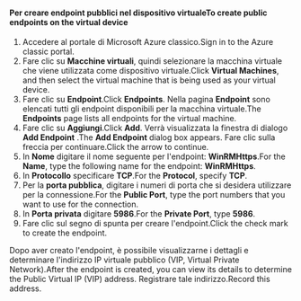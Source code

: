 #### <a name="to-create-public-endpoints-on-the-virtual-device"></a><span data-ttu-id="2a85d-101">Per creare endpoint pubblici nel dispositivo virtuale</span><span class="sxs-lookup"><span data-stu-id="2a85d-101">To create public endpoints on the virtual device</span></span>

1. <span data-ttu-id="2a85d-102">Accedere al portale di Microsoft Azure classico.</span><span class="sxs-lookup"><span data-stu-id="2a85d-102">Sign in to the Azure classic portal.</span></span>
2. <span data-ttu-id="2a85d-103">Fare clic su **Macchine virtuali**, quindi selezionare la macchina virtuale che viene utilizzata come dispositivo virtuale.</span><span class="sxs-lookup"><span data-stu-id="2a85d-103">Click **Virtual Machines**, and then select the virtual machine that is being used as your virtual device.</span></span>
3. <span data-ttu-id="2a85d-104">Fare clic su **Endpoint**.</span><span class="sxs-lookup"><span data-stu-id="2a85d-104">Click **Endpoints**.</span></span> <span data-ttu-id="2a85d-105">Nella pagina **Endpoint** sono elencati tutti gli endpoint disponibili per la macchina virtuale.</span><span class="sxs-lookup"><span data-stu-id="2a85d-105">The **Endpoints** page lists all endpoints for the virtual machine.</span></span>
4. <span data-ttu-id="2a85d-106">Fare clic su **Aggiungi**.</span><span class="sxs-lookup"><span data-stu-id="2a85d-106">Click **Add**.</span></span> <span data-ttu-id="2a85d-107">Verrà visualizzata la finestra di dialogo **Add Endpoint** .</span><span class="sxs-lookup"><span data-stu-id="2a85d-107">The **Add Endpoint** dialog box appears.</span></span> <span data-ttu-id="2a85d-108">Fare clic sulla freccia per continuare.</span><span class="sxs-lookup"><span data-stu-id="2a85d-108">Click the arrow to continue.</span></span>
5. <span data-ttu-id="2a85d-109">In **Nome** digitare il nome seguente per l'endpoint: **WinRMHttps**.</span><span class="sxs-lookup"><span data-stu-id="2a85d-109">For the **Name**, type the following name for the endpoint: **WinRMHttps**.</span></span>
6. <span data-ttu-id="2a85d-110">In **Protocollo** specificare **TCP**.</span><span class="sxs-lookup"><span data-stu-id="2a85d-110">For the **Protocol**, specify **TCP**.</span></span>
7. <span data-ttu-id="2a85d-111">Per la **porta pubblica**, digitare i numeri di porta che si desidera utilizzare per la connessione.</span><span class="sxs-lookup"><span data-stu-id="2a85d-111">For the **Public Port**, type the port numbers that you want to use for the connection.</span></span>
8. <span data-ttu-id="2a85d-112">In **Porta privata** digitare **5986**.</span><span class="sxs-lookup"><span data-stu-id="2a85d-112">For the **Private Port**, type **5986**.</span></span>
9. <span data-ttu-id="2a85d-113">Fare clic sul segno di spunta per creare l'endpoint.</span><span class="sxs-lookup"><span data-stu-id="2a85d-113">Click the check mark to create the endpoint.</span></span>

<span data-ttu-id="2a85d-114">Dopo aver creato l'endpoint, è possibile visualizzarne i dettagli e determinare l'indirizzo IP virtuale pubblico (VIP, Virtual Private Network).</span><span class="sxs-lookup"><span data-stu-id="2a85d-114">After the endpoint is created, you can view its details to determine the Public Virtual IP (VIP) address.</span></span> <span data-ttu-id="2a85d-115">Registrare tale indirizzo.</span><span class="sxs-lookup"><span data-stu-id="2a85d-115">Record this address.</span></span>


